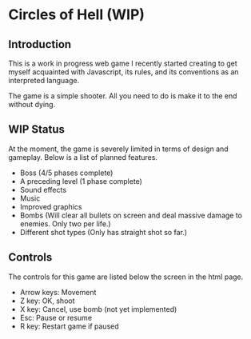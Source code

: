 # Circles of Hell (WIP)

## Introduction
This is a work in progress web game I recently started creating to get myself acquainted with Javascript, its rules, and its conventions as an interpreted language.

The game is a simple shooter. All you need to do is make it to the end without dying.

## WIP Status
At the moment, the game is severely limited in terms of design and gameplay. Below is a list of planned features.

* Boss (4/5 phases complete)
* A preceding level (1 phase complete)
* Sound effects
* Music
* Improved graphics
* Bombs (Will clear all bullets on screen and deal massive damage to enemies. Only two per life.)
* Different shot types (Only has straight shot so far.)

## Controls
The controls for this game are listed below the screen in the html page.

* Arrow keys: Movement
* Z key: OK, shoot
* X key: Cancel, use bomb (not yet implemented)
* Esc: Pause or resume
* R key: Restart game if paused
